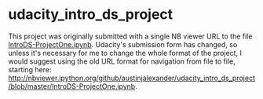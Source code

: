 # udacity_intro_ds_project

This project was originally submitted with a single NB viewer URL to the file [IntroDS-ProjectOne.ipynb](https://github.com/austinjalexander/udacity_intro_ds_project/blob/master/IntroDS-ProjectOne.ipynb). Udacity's submission form has changed, so unless it's necessary for me to change the whole format of the project, I would  suggest using the old URL format for navigation from file to file, starting here: http://nbviewer.ipython.org/github/austinjalexander/udacity_intro_ds_project/blob/master/IntroDS-ProjectOne.ipynb.


